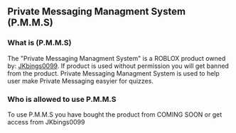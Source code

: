 ## Private Messaging Managment System (P.M.M.S)

### What is (P.M.M.S)

The "Private Messaging Managment System" is a ROBLOX product owned by: [JKbings0099](https://roblox.com/users/1048830004). If product is used without permission you will get banned from the product. Private Messaging Managment System is used to help user make Private Messaging easyier for quizzes.

### Who is allowed to use P.M.M.S

To use P.M.M.S you have bought the product from COMING SOON or get access from JKbings0099
